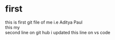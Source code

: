 # first
this is first  git file of me i.e Aditya Paul
<br>
this my <br>
second line on git hub
i updated this line on vs code
